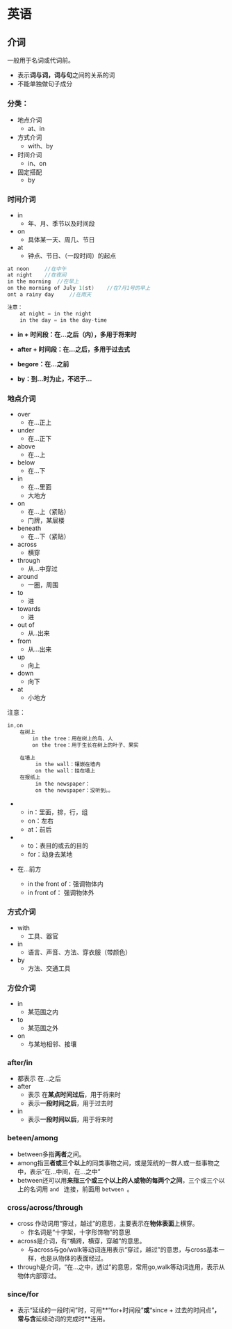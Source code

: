# 英语

 

## 介词

一般用于名词或代词前。

* 表示**词与词，词与句**之间的关系的词
* 不能单独做句子成分



### 分类：

* 地点介词
  * at、in
* 方式介词
  * with、by
* 时间介词
  * in、on
* 固定搭配
  * by





### 时间介词

* in
  * 年、月、季节以及时间段
* on
  * 具体某一天、周几、节日
* at
  * 钟点、节日、（一段时间）的起点

```java
at noon		//在中午
at night	//在夜间
in the morning	//在早上
on the morning of July 1(st)	//在7月1号的早上
ont a rainy day		//在雨天

注意：
   	at night = in the night
    in the day = in the day-time
```

* **in + 时间段：在...之后（内），多用于将来时**

* **after + 时间段：在...之后，多用于过去式**
* **begore：在...之前**
* **by：到...时为止，不迟于...**





### 地点介词

* over
  * 在...正上
* under
  * 在...正下
* above
  * 在...上
* below
  * 在...下
* in
  * 在...里面
  * 大地方
* on
  * 在...上（紧贴）
  * 门牌，某层楼
* beneath
  * 在...下（紧贴）
* across
  * 横穿
* through
  * 从...中穿过
* around
  * 一圈，周围
* to
  * 进
* towards
  * 进
* out of
  * 从..出来
* from
  * 从...出来
* up
  * 向上
* down
  * 向下
* at
  * 小地方

注意：

```java
in,on
    在树上
    	in the tree：用在树上的鸟、人
    	on the tree：用于生长在树上的叶子、果实
            
    在墙上
         in the wall：镶嵌在墙内
         on the wall：挂在墙上
    在报纸上
         in the newspaper：
         on the newspaper：没听到。。
```

* 
  * in：里面，排，行，组
  * on：左右
  * at：前后

* 
  * to：表目的或去的目的
  * for：动身去某地

* 在...前方
  * in the front of：强调物体内
  * in front of： 强调物体外



### 方式介词

* with
  * 工具、器官
* in
  * 语言、声音、方法、穿衣服（带颜色）
* by
  * 方法、交通工具



### 方位介词

* in
  * 某范围之内
* to
  * 某范围之外
* on
  * 与某地相邻、接壤



### after/in

* 都表示 在...之后
* after
  * 表示 在**某点时间过后**，用于将来时
  * 表示**一段时间之后**，用于过去时
* in
  * 表示**一段时间以后**，用于将来时



### beteen/among

* between多指**两者**之间。
* among指**三者或三个以上**的同类事物之间，或是笼统的一群人或一些事物之中，表示“在...中间，在...之中”
* between还可以用**来指三个或三个以上的人或物的每两个之间**，三个或三个以上的名词用  `and ` 连接，前面用  `between `。



### cross/across/through

* cross 作动词用“穿过，越过”的意思，主要表示在**物体表面**上横穿。
  * 作名词是“十字架，十字形饰物”的意思
* across是介词，有“横跨，横穿，穿越”的意思。
  * 与across与go/walk等动词连用表示“穿过，越过”的意思，与cross基本一样，也是从物体的表面经过。
* through是介词，“在...之中，透过”的意思，常用go,walk等动词连用，表示从物体内部穿过。



### since/for

* 表示“延续的一段时间”时，可用**“for+时间段”**或**“since + 过去的时间点”**，常与含**延续动词的完成时**连用。

